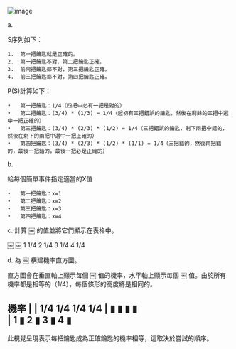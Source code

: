 ![image](https://github.com/user-attachments/assets/b9e89152-e1df-4172-96be-fe591cbf753f)

a. 

S序列如下：

	1.	第一把鑰匙就是正確的。
	2.	第一把鑰匙不對，第二把鑰匙正確。
	3.	前兩把鑰匙都不對，第三把鑰匙正確。
	4.	前三把鑰匙都不對，第四把鑰匙正確。

P(S)計算如下：

	•	第一把鑰匙：1/4（四把中必有一把是對的）
	•	第二把鑰匙：(3/4) * (1/3) = 1/4（起初有三把錯誤的鑰匙，然後在剩餘的三把中選中一把正確的）
	•	第三把鑰匙：(3/4) * (2/3) * (1/2) = 1/4（三把錯誤的鑰匙，剩下兩把中錯的，然後在剩下的兩把中選中一把正確的）
	•	第四把鑰匙：(3/4) * (2/3) * (1/2) * (1/1) = 1/4（三把錯的，然後兩把錯的，最後一把錯的，最後一把必是正確的）

b. 

給每個簡單事件指定適當的X值

	•	第一把鑰匙：x=1￼
	•	第二把鑰匙：x=2
	•	第三把鑰匙：x=3￼
	•	第四把鑰匙：x=4￼

c. 計算 ￼ 的值並將它們顯示在表格中。

￼	￼
1	1/4
2	1/4
3	1/4
4	1/4

d. 為 ￼ 構建機率直方圖。

直方圖會在垂直軸上顯示每個 ￼ 值的機率，水平軸上顯示每個 ￼ 值。由於所有機率都是相等的（1/4），每個條形的高度將是相同的。

機率
|
|       1/4     1/4     1/4     1/4
|       ▮       ▮       ▮       ▮   
| 1     ▮   2   ▮   3   ▮   4   ▮   
------------------------------------

此視覺呈現表示每把鑰匙成為正確鑰匙的機率相等，這取決於嘗試的順序。
